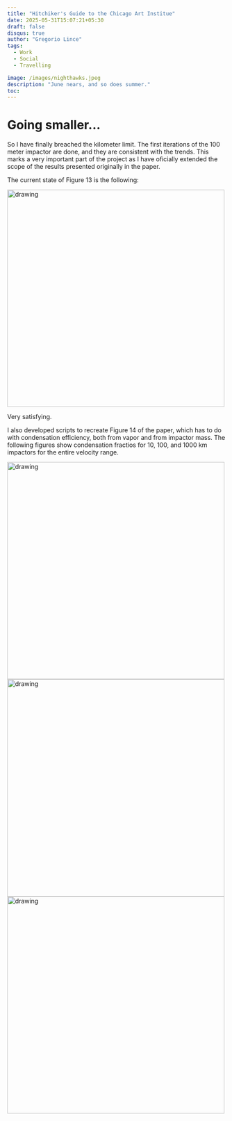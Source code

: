 ```yaml
---
title: "Hitchiker's Guide to the Chicago Art Institue"
date: 2025-05-31T15:07:21+05:30
draft: false 
disqus: true
author: "Gregorio Lince"
tags:
  - Work
  - Social
  - Travelling

image: /images/nighthawks.jpeg
description: "June nears, and so does summer."
toc:
---
```


# Going smaller...

So I have finally breached the kilometer limit. The first iterations of the 100 meter impactor are done, and they are consistent with the trends. This marks a very important part of the project as I have oficially extended the scope of the results presented originally in the paper. 

The current state of Figure 13 is the following:

<img src="/images/blog6.jpeg" alt="drawing" width="500"/>

Very satisfying.

I also developed scripts to recreate Figure 14 of the paper, which has to do with condensation efficiency, both from vapor and from impactor mass. The following figures show condensation fractios for 10, 100, and 1000 km impactors for the entire velocity range.

<img src="/images/Figure14_10km.png" alt="drawing" width="500"/>

<img src="/images/Figure14_100km.png" alt="drawing" width="500"/>

<img src="/images/Figure14_100km.png" alt="drawing" width="500"/>
